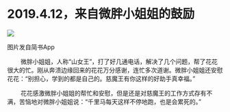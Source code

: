 
# 2019.4.12，来自微胖小姐姐的鼓励

![](http://upload-images.jianshu.io/upload_images/3910675-e2a7532c36816e4d.jpg?imageMogr2/auto-orient/strip%7CimageView2/2/w/1080/q/50)  

图片发自简书App

  

        微胖小姐姐，人称“山女王”，打了好几通电话，解决了几个问题，帮了花花很大的忙。刚从奔溃边缘回来的花花万分感谢，连忙多次道谢。微胖小姐姐还安慰花花：“别担心，学到的都是自己的。慈魔王有你这样的好助手真幸福。”  

        花花感激微胖小姐姐的帮忙和安慰，但是还是对慈魔王的工作方式存有不满，苦恼地对微胖小姐姐说：“千里马每天这样不停地跑，也是会累死的。”